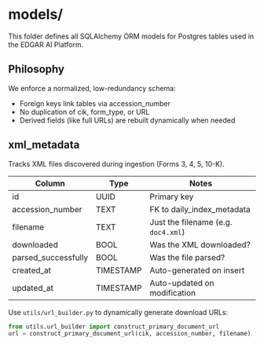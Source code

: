 # models/

This folder defines all SQLAlchemy ORM models for Postgres tables used in the EDGAR AI Platform.

## Philosophy

We enforce a normalized, low-redundancy schema:
- Foreign keys link tables via accession_number
- No duplication of cik, form_type, or URL
- Derived fields (like full URLs) are rebuilt dynamically when needed

## xml_metadata

Tracks XML files discovered during ingestion (Forms 3, 4, 5, 10-K).

| Column             | Type    | Notes                            |
|--------------------|---------|----------------------------------|
| id                 | UUID    | Primary key                      |
| accession_number   | TEXT    | FK to daily_index_metadata       |
| filename           | TEXT    | Just the filename (e.g. `doc4.xml`) |
| downloaded         | BOOL    | Was the XML downloaded?          |
| parsed_successfully| BOOL    | Was the file parsed?             |
| created_at         | TIMESTAMP | Auto-generated on insert        |
| updated_at         | TIMESTAMP | Auto-updated on modification    |

Use `utils/url_builder.py` to dynamically generate download URLs:

```python
from utils.url_builder import construct_primary_document_url
url = construct_primary_document_url(cik, accession_number, filename)
```